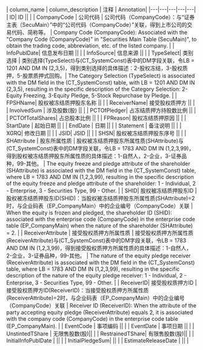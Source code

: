 | column_name | column_description | 注释 | Annotation|
|---|---|---|---|---|
| ID| ID || |
| CompanyCode | 公司代码 | 公司代码（CompanyCode）：与“证券主表（SecuMain）”中的“公司代码（CompanyCode）”关联，得到上市公司的交易代码、简称等。 | Company Code (CompanyCode): Associated with the "Company Code (CompanyCode)" in "Securities Main Table (SecuMain)", to obtain the trading code, abbreviation, etc. of the listed company. |
| InfoPublDate| 信息发布日期 || |
| InfoSource| 信息来源 || |
| TypeSelect| 类别选择 | 类别选择(TypeSelect)与(CT_SystemConst)表中的DM字段关联，令LB = 1201 AND DM IN (2,3,5)，得到类别选择的具体描述：2-股权冻结，3-股权质押，5-股票质押式回购。| The Category Selection (TypeSelect) is associated with the DM field in the (CT_SystemConst) table, with LB = 1201 AND DM IN (2,3,5), resulting in the specific description of the Category Selection: 2-Equity Freezing, 3-Equity Pledge, 5-Stock Repurchase by Pledge. |
| FPSHName| 股权被冻结质押股东名称 || |
| ReceiverName| 接受股权质押方 || |
| InvolvedSum | 涉及股数(股) || |
| PCTOfPledger| 占冻结质押方持股数比例 || |
| PCTOfTotalShares| 占总股本比例 || |
| FPReason| 股权冻结质押原因 || |
| StartDate | 起始日期 || |
| EndDate | 日期 || |
| Statement | 备注说明 || |
| XGRQ| 修改日期 || |
| JSID| JSID || |
| SHSN| 股权被冻结质押股东序号 || |
| SHAttribute | 股东所属性质 | 股权被冻结质押股东所属性质(SHAttribute)与(CT_SystemConst)表中的DM字段关联，令LB = 1783 AND DM IN (1,2,3,99)，得到股权被冻结质押股东所属性质的具体描述：1-自然人，2-企业，3-证券品种，99-其他。 | The equity freeze and pledge attribute of the shareholder (SHAttribute) is associated with the DM field in the (CT_SystemConst) table, where LB = 1783 AND DM IN (1,2,3,99), resulting in the specific description of the equity freeze and pledge attribute of the shareholder: 1 - Individual, 2 - Enterprise, 3 - Securities Type, 99 - Other. |
| SHID| 股权被冻结质押股东ID | 股权被冻结质押股东ID(SHID)：当股权被冻结质押股东所属性质(SHAttribute)=2时，与企业码表（EP_CompanyMain）中的企业编号（CompanyCode）关联 | When the equity is frozen and pledged, the shareholder ID (SHID): associated with the enterprise code (CompanyCode) in the enterprise code table (EP_CompanyMain) when the nature of the shareholder (SHAttribute) = 2. |
| ReceiverAttribute | 接受股权质押方所属性质 | 接受股权质押方所属性质(ReceiverAttribute)与(CT_SystemConst)表中的DM字段关联，令LB = 1783 AND DM IN (1,2,3,99)，得到接受股权质押方所属性质的具体描述：1-自然人，2-企业，3-证券品种，99-其他。 | The nature of the equity pledge receiver (ReceiverAttribute) is associated with the DM field in the (CT_SystemConst) table, where LB = 1783 AND DM IN (1,2,3,99), resulting in the specific description of the nature of the equity pledge receiver: 1 - Individual, 2 - Enterprise, 3 - Securities Type, 99 - Other. |
| ReceiverID| 接受股权质押方ID | 接受股权质押方ID(ReceiverID)：当接受股权质押方所属性质(ReceiverAttribute)=2时，与企业码表（EP_CompanyMain）中的企业编号（CompanyCode）关联 | Receiver ID (ReceiverID): When the attribute of the party accepting equity pledge (ReceiverAttribute) equals 2, it is associated with the company code (CompanyCode) in the enterprise code table (EP_CompanyMain). |
| EventCode | 事项编码 || |
| EventDate | 事项日期 || |
| UnstintedTShare | 无限售股数(股)|| |
| RestrainedTShare| 有限售股数(股)|| |
| InitialInfoPublDate |  || |
| InitialPledgeSum|  || |
| EstimateReleaseDate |  || |